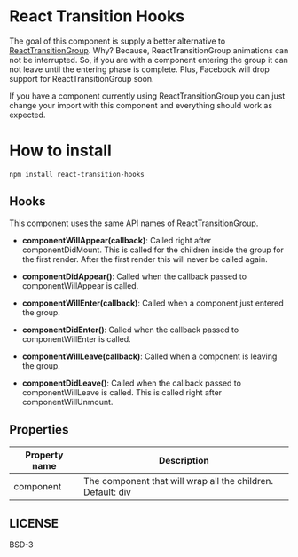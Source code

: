 # React Transition Hooks

The goal of this component is supply a better alternative to [ReactTransitionGroup](https://facebook.github.io/react/docs/animation.html). Why? Because, ReactTransitionGroup animations can not be interrupted. So, if you are with a component entering the group it can not leave until the entering phase is complete. Plus, Facebook will drop support for ReactTransitionGroup soon.

If you have a component currently using ReactTransitionGroup you can just change your import with this component and everything should work as expected.

# How to install

    npm install react-transition-hooks

## Hooks

This component uses the same API names of ReactTransitionGroup. 

- **componentWillAppear(callback)**: Called right after componentDidMount. This is called for the children inside the group for the first render. After the first render this will never be called again.

- **componentDidAppear()**: Called when the callback passed to componentWillAppear is called.

- **componentWillEnter(callback)**: Called when a component just entered the group.

- **componentDidEnter()**: Called when the callback passed to componentWillEnter is called.

- **componentWillLeave(callback)**: Called when a component is leaving the group.

- **componentDidLeave()**: Called when the callback passed to componentWillLeave is called. This is called right after componentWillUnmount.

## Properties

Property name | Description
------------ | -------------
component | The component that will wrap all the children. Default: div

## LICENSE

BSD-3